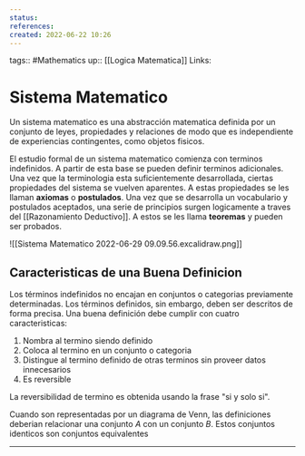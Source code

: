 ```yaml
---
status:
references:
created: 2022-06-22 10:26
---
```

tags:: #Mathematics 
up:: [[Logica Matematica]]
Links: 
# Sistema Matematico
Un sistema matematico es una abstracción matematica definida por un conjunto de leyes, propiedades y relaciones de modo que es independiente de experiencias contingentes, como objetos fisicos.

El estudio formal de un sistema matematico comienza con terminos indefinidos. A partir de esta base se pueden definir terminos adicionales. Una vez que la terminologia esta suficientemente desarrollada, ciertas propiedades del sistema se vuelven aparentes. A estas propiedades se les llaman **axiomas** o **postulados**. Una vez que se desarrolla un vocabulario y postulados aceptados, una serie de principios surgen logicamente a traves del [[Razonamiento Deductivo]]. A estos se les llama **teoremas** y pueden ser probados.

![[Sistema Matematico 2022-06-29 09.09.56.excalidraw.png]]

## Caracteristicas de una Buena Definicion
Los términos indefinidos no encajan en conjuntos o categorias previamente determinadas. Los términos definidos, sin embargo, deben ser descritos de forma precisa. Una buena definición debe cumplir con cuatro caracteristicas:
1. Nombra al termino siendo definido
2. Coloca al termino en un conjunto o categoria
3. Distingue al termino definido de otras terminos sin proveer datos innecesarios
4. Es reversible

La reversibilidad de termino es obtenida usando la frase "si y solo si".

Cuando son representadas por un diagrama de Venn, las definiciones deberian relacionar una conjunto $A$ con un conjunto $B$. Estos conjuntos identicos son conjuntos equivalentes
___
